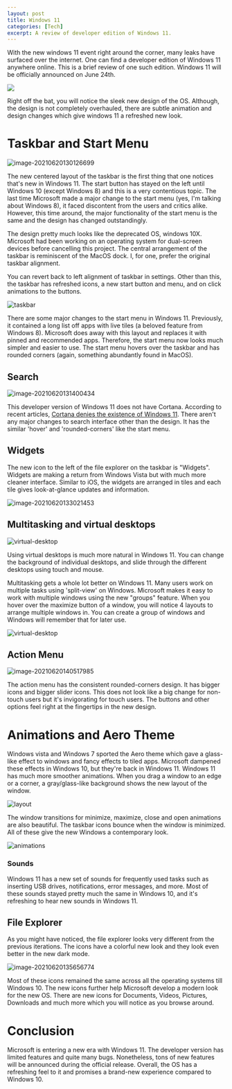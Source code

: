 ```yaml
---
layout: post
title: Windows 11
categories: [Tech]
excerpt: A review of developer edition of Windows 11.
---
```


With the new windows 11 event right around the corner, many leaks have surfaced over the internet. One can find a developer edition of Windows 11 anywhere online. This is a brief review of one such edition. Windows 11 will be officially announced on June 24th.

![](../images/2021-06-20-Windows-11/image-20210620130059758.png)

 Right off the bat, you will notice the sleek new design of the OS. Although, the design is not completely overhauled, there are subtle animation and design changes which give windows 11 a refreshed new look. 

# Taskbar and Start Menu

![image-20210620130126699](../images/2021-06-20-Windows-11/image-20210620130126699.png)

The new centered layout of the taskbar is the first thing that one notices that's new in Windows 11. The start button has stayed on the left until Windows 10 (except Windows 8) and this is a very contentious topic. The last time Microsoft made a major change to the start menu (yes, I'm talking about Windows 8), it faced discontent from the users and critics alike. However, this time around, the major functionality of the start menu is the same and the design has changed outstandingly. 

The design pretty much looks like the deprecated OS, windows 10X. Microsoft had been working on an operating system for dual-screen devices before cancelling this project. The central arrangement of the taskbar is reminiscent of the MacOS dock. I, for one, prefer the original taskbar alignment. 

You can revert back to left alignment of taskbar in settings. Other than this, the taskbar has refreshed icons, a new start button and menu, and on click animations to the buttons.

![taskbar](../images/2021-06-20-Windows-11/taskbar.gif)

There are some major changes to the start menu in Windows 11. Previously, it contained a long list off apps with live tiles (a beloved feature from Windows 8). Microsoft does away with this layout and replaces it with pinned and recommended apps. Therefore, the start menu now looks much simpler and easier to use. The start menu hovers over the taskbar and has rounded corners (again, something abundantly found in MacOS).

## Search

![image-20210620131400434](../images/2021-06-20-Windows-11/image-20210620131400434.png)

This developer version of Windows 11 does not have Cortana. According to recent articles, [Cortana denies the existence of Windows 11](https://www.windowscentral.com/microsofts-cortana-denies-existence-windows-11). There aren't any major changes to search interface other than the design. It has the similar 'hover' and 'rounded-corners' like the start menu.

## Widgets

The new icon to the left of the file explorer on the taskbar is "Widgets". Widgets are making a return from Windows Vista but with much more cleaner interface. Similar to iOS, the widgets are arranged in tiles and each tile gives look-at-glance updates and information.

![image-20210620133021453](../images/2021-06-20-Windows-11/image-20210620133021453.png)

## Multitasking and virtual desktops

![virtual-desktop](../images/2021-06-20-Windows-11/desktops.gif)

Using virtual desktops is much more natural in Windows 11. You can change the background of individual desktops, and slide through the different desktops using touch and mouse. 

Multitasking gets a whole lot better on Windows 11. Many users work on multiple tasks using 'split-view' on Windows. Microsoft makes it easy to work with multiple windows using the new "groups" feature. When you hover over the maximize button of a window, you will notice 4 layouts to arrange multiple windows in. You can create a group of windows and Windows will remember that for later use.

![virtual-desktop](../images/2021-06-20-Windows-11/groups.gif)

## Action Menu

![image-20210620140517985](../images/2021-06-20-Windows-11/image-20210620140517985.png)

The action menu has the consistent rounded-corners design. It has bigger icons and bigger slider icons. This does not look like a big change for non-touch users but it's invigorating for touch users. The buttons and other options feel right at the fingertips in the new design.

# Animations and Aero Theme

Windows vista and Windows 7 sported the Aero theme which gave a glass-like effect to windows and fancy effects to tiled apps. Microsoft dampened these effects in Windows 10, but they're back in Windows 11. Windows 11 has much more smoother animations. When you drag a window to an edge or a corner, a gray/glass-like background shows the new layout of the window.

![layout](../images/2021-06-20-Windows-11/layout.gif) 

The window transitions for minimize, maximize, close and open animations are also beautiful. The taskbar icons bounce when the window is minimized. All of these give the new Windows a contemporary look.

![animations](../images/2021-06-20-Windows-11/animations.gif)

### Sounds

Windows 11 has a new set of sounds for frequently used tasks such as inserting USB drives, notifications, error messages, and more. Most of these sounds stayed pretty much the same in Windows 10, and it's refreshing to hear new sounds in Windows 11.

## File Explorer

As you might have noticed, the file explorer looks very different from the previous iterations. The icons have a colorful new look and they look even better in the new dark mode.

![image-20210620135656774](../images/2021-06-20-Windows-11/image-20210620135656774.png) 

Most of these icons remained the same across all the operating systems till Windows 10. The new icons further help Microsoft develop a modern look for the new OS. There are new icons for Documents, Videos, Pictures, Downloads and much more which you will notice as you browse around.

# Conclusion

Microsoft is entering a new era with Windows 11. The developer version has limited features and quite many bugs. Nonetheless, tons of new features will be announced during the official release. Overall, the OS has a refreshing feel to it and promises a brand-new experience compared to Windows 10. 